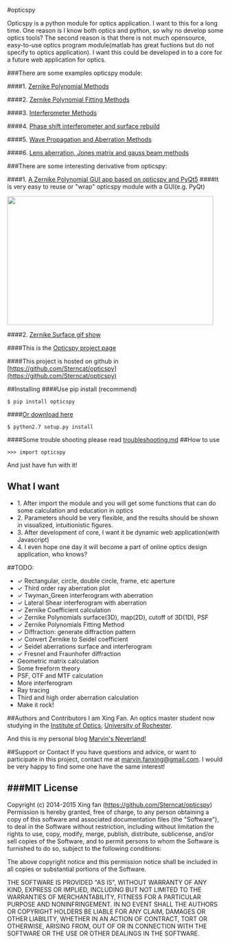
#opticspy  

Opticspy is a python module for optics application. I want to this for a long time. One reason is I know both optics and python, so why no develop some optics tools? The second reason is that there is not much opensource, easy-to-use optics program module(matlab has great fuctions but do not specify to optics application). I want this could be developed in to a core for a future web application for optics.

###There are some examples opticspy module:   
  
####1. [Zernike Polynomial Methods](http://sterncat.github.io/files/Zernike_Polynomial_Method.html)

####2. [Zernike Polynomial Fitting Methods](http://sterncat.github.io/files/Zernike_Polynomial_Fitting_Method.html)  

####3. [Interferometer Methods](http://sterncat.github.io/files/Interferometer_Method.html) 

####4. [Phase shift interferometer and surface rebuild](http://sterncat.github.io/files/PSI.html)

####5. [Wave Propagation and Aberration Methods](http://sterncat.github.io/files/Diffraction_Method.html)

####6. [Lens aberration, Jones matrix and gauss beam methods ](http://sterncat.github.io/files/Other_functions.html)

###There are some interesting derivative from opticspy:

####1. [A Zernike Polynomial GUI app based on opticspy and PyQt5](https://github.com/Sterncat/zernikeapp) 
####It is very easy to reuse or "wrap" opticspy module with a GUI(e.g. PyQt)

<p><img src="http://sterncat.github.io/images/panelpic.png" height="300" width="480" /></p>

####2. [Zernike Surface gif show](http://sterncat.github.io/images/zernikegif.gif)
  
####This is the [Opticspy project page](http://opticspy.org)

####This project is hosted on github in [https://github.com/Sterncat/opticspy](https://github.com/Sterncat/opticspy)

##Installing
####Use pip install (recommend)
```
$ pip install opticspy
```
####[Or download here](http://sterncat.github.io/files/opticspy-0.1.tar.gz)

```
$ python2.7 setup.py install
```
####Some trouble shooting please read [troubleshooting.md](https://github.com/Sterncat/opticspy/blob/master/troubleshooting.md)
##How to use
```
>>> import opticspy
```

And just have fun with it!

## What I want
<ul>	
  <li>1. After import the module and you will get some functions that can do some calculation and education in optics</li>
  <li>2. Parameters should be very flexible, and the results should be shown in visualized, intuitionistic figures.</li>
  <li>3. After development of core, I want it be dynamic web application(with Javascript)</li>
  <li>4. I even hope one day it will become a part of online optics design application, who knows?</li>
</ul>

##TODO:
* ✓ Rectangular, circle, double circle, frame, etc aperture
* ✓ Third order ray aberration plot
* ✓ Twyman_Green interferogram with aberration
* ✓ Lateral Shear interferogram with aberration
* ✓ Zernike Coefficient calculation
* ✓ Zernike Polynomials surface(3D), map(2D), cutoff of 3D(1D), PSF
* ✓ Zernike Polynomials Fitting Method
* ✓ Diffraction: generate diffraction pattern
* ✓ Convert Zernike to Seidel coefficient
* ✓ Seidel aberrations surface and interferogram
* ✓ Fresnel and Fraunhofer diffraction 
* Geometric matrix calculation
* Some freeform theory
* PSF, OTF and MTF calculation
* More interferogram
* Ray tracing
* Third and high order aberration calculation
* Make it rock!



##Authors and Contributors
I am Xing Fan. An optics master student now studying in the [Institute of Optics](http://www.optics.rochester.edu/), [University of Rochester](http://www.rochester.edu/). 

And this is my personal blog [Marvin's Neverland!](http://sterncat.github.io)

##Support or Contact
If you have questions and advice, or want to participate in this project, contact me at marvin.fanxing@gmail.com. I would be very happy to find some one have the same interest!

###MIT License
-----------

Copyright (c) 2014-2015 Xing fan (https://github.com/Sterncat/opticspy)
Permission is hereby granted, free of charge, to any person
obtaining a copy of this software and associated documentation
files (the "Software"), to deal in the Software without
restriction, including without limitation the rights to use,
copy, modify, merge, publish, distribute, sublicense, and/or sell
copies of the Software, and to permit persons to whom the
Software is furnished to do so, subject to the following
conditions:

The above copyright notice and this permission notice shall be
included in all copies or substantial portions of the Software.

THE SOFTWARE IS PROVIDED "AS IS", WITHOUT WARRANTY OF ANY KIND,
EXPRESS OR IMPLIED, INCLUDING BUT NOT LIMITED TO THE WARRANTIES
OF MERCHANTABILITY, FITNESS FOR A PARTICULAR PURPOSE AND
NONINFRINGEMENT. IN NO EVENT SHALL THE AUTHORS OR COPYRIGHT
HOLDERS BE LIABLE FOR ANY CLAIM, DAMAGES OR OTHER LIABILITY,
WHETHER IN AN ACTION OF CONTRACT, TORT OR OTHERWISE, ARISING
FROM, OUT OF OR IN CONNECTION WITH THE SOFTWARE OR THE USE OR
OTHER DEALINGS IN THE SOFTWARE.

		
